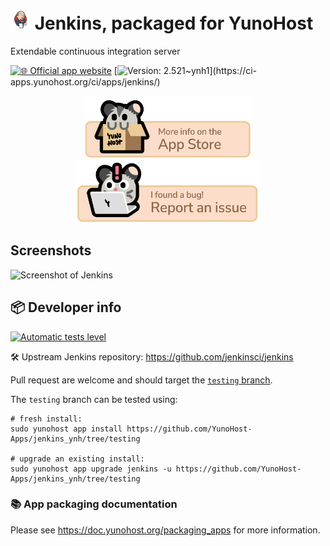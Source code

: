 <!--
N.B.: This README was automatically generated by <https://github.com/YunoHost/apps_tools/blob/main/readme_generator>
It shall NOT be edited by hand.
-->

<h1>
  <img src="https://raw.githubusercontent.com/YunoHost/apps/main/logos/jenkins.png" width="32px" alt="Logo of Jenkins">
  Jenkins, packaged for YunoHost
</h1>

Extendable continuous integration server

[![🌐 Official app website](https://img.shields.io/badge/Official_app_website-darkgreen?style=for-the-badge)](https://jenkins.io)
[![Version: 2.521~ynh1](https://img.shields.io/badge/Version-2.521~ynh1-rgba(0,150,0,1)?style=for-the-badge)](https://ci-apps.yunohost.org/ci/apps/jenkins/)

<div align="center">
<a href="https://apps.yunohost.org/app/jenkins"><img height="100px" src="https://github.com/YunoHost/yunohost-artwork/raw/refs/heads/main/badges/neopossum-badges/badge_more_info_on_the_appstore.svg"/></a>
<a href="https://github.com/YunoHost-Apps/jenkins_ynh/issues"><img height="100px" src="https://github.com/YunoHost/yunohost-artwork/raw/refs/heads/main/badges/neopossum-badges/badge_report_an_issue.svg"/></a>
</div>


## Screenshots
![Screenshot of Jenkins](./doc/screenshots/screenshot1.png)

## 📦 Developer info

[![Automatic tests level](https://apps.yunohost.org/badge/cilevel/jenkins)](https://ci-apps.yunohost.org/ci/apps/jenkins/)

🛠️ Upstream Jenkins repository: <https://github.com/jenkinsci/jenkins>

Pull request are welcome and should target the [`testing` branch](https://github.com/YunoHost-Apps/jenkins_ynh/tree/testing).

The `testing` branch can be tested using:
```
# fresh install:
sudo yunohost app install https://github.com/YunoHost-Apps/jenkins_ynh/tree/testing

# upgrade an existing install:
sudo yunohost app upgrade jenkins -u https://github.com/YunoHost-Apps/jenkins_ynh/tree/testing
```

### 📚 App packaging documentation

Please see <https://doc.yunohost.org/packaging_apps> for more information.